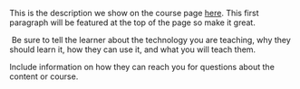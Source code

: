 This is the description we show on the course page [here](https://lab.github.com/yuhyeok2004/jeongsuk-lee). This first paragraph will be featured at the top of the page so make it great.
​

​
Be sure to tell the learner about the technology you are teaching, why they should learn it, how they can use it, and what you will teach them.
​


Include information on how they can reach you for questions about the content or course. 
